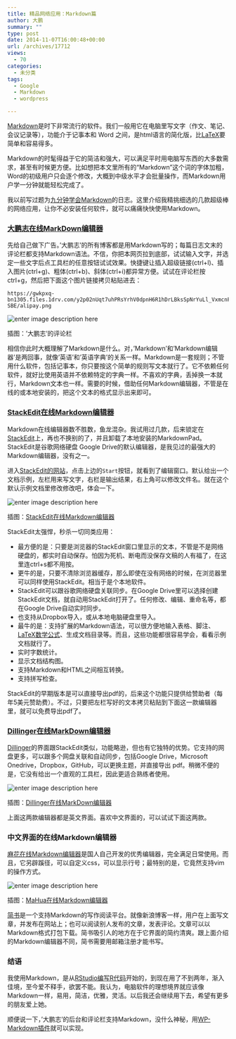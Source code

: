 ```yaml
---
title: 精品网络应用：Markdown篇
author: 大鹏
summary: ""
type: post
date: 2014-11-07T16:00:48+00:00
url: /archives/17712
views:
  - 70
categories:
  - 未分类
tags:
  - Google
  - Markdown
  - wordpress

---
```

[Markdown][1]是时下非常流行的软件。我们一般用它在电脑里写文字（作文、笔记、会议记录等），功能介于记事本和 Word 之间，是html语言的简化版，比[LaTeX][2]要简单和容易得多。

Markdown的时髦得益于它的简洁和强大，可以满足平时用电脑写东西的大多数需求，甚至有时候更方便。比如想把本文里所有的“Markdown”这个词的字体加粗，Word的初级用户只会逐个修改，大概到中级水平才会批量操作，而Markdown用户学一分钟就能轻松完成了。

我以前写过题为[九分钟学会Markdown][1]的日志。这里介绍我精挑细选的几款超级棒的网络应用，让你不必安装任何软件，就可以痛痛快快使用Markdown。

### [大鹏志在线MarkDown编辑器][1]

先给自己做下广告。&#8217;大鹏志&#8217;的所有博客都是用Markdown写的；每篇日志文末的评论栏都支持Markdown语法。不信，你把本网页拉到底部，试试输入文字，并选定一些文字后点工具栏的任意按钮试试效果。快捷键让插入超级链接(ctrl+l)、插入图片(ctrl+g)、粗体(ctrl+b)、斜体(ctrl+i)都异常方便。试试在评论栏按ctrl+g，然后把下面这个图片链接拷贝粘贴进去：

    https://gwkpxq-bn1305.files.1drv.com/y2p02nUqt7uhPRsYrhV0dpnH6R1hDrLBksSpNrYuLl_VxmcnFb4LHtyqStJKM3hO9uC2i6mx7IH5p9Gnz8nZA6fi5rDTjJR_pZoA09hmVX-SBE/alipay.png
    

![enter image description here][3]

插图：&#8217;大鹏志&#8217;的评论栏

相信你此时大概理解了Markdown是什么。对，&#8217;Markdown&#8217;和&#8217;Markdown编辑器&#8217;是两回事，就像&#8217;英语&#8217;和&#8217;英语字典&#8217;的关系一样。Markdown是一套规则；不管用什么软件，包括记事本，你只要按这个简单的规则写文本就行了。它不依赖任何软件，就好比使用英语并不依赖特定的字典一样。不喜欢的字典，丢掉换一本就行，Markdown文本也一样。需要的时候，借助任何Markdown编辑器，不管是在线的或本地安装的，把这个文本的格式显示出来即可。

### [StackEdit在线Markdown编辑器][4]

Markdown在线编辑器数不胜数，鱼龙混杂。我试用过几款，后来锁定在[StackEdit][4]上，再也不换别的了，并且卸载了本地安装的MarkdownPad。StackEdit是谷歌网络硬盘 Google Drive的默认编辑器，是我见过的最强大的Markdown编辑器，没有之一。

进入[StackEdit的网站][4]，点击上边的`Start`按钮，就看到了编辑窗口。默认给出一个文档示例，左栏用来写文字，右栏是输出结果，右上角可以修改文件名。就在这个默认示例文档里修改修改吧，体会一下。

![enter image description here][5]

插图：[StackEdit在线Markdown编辑器][4]

StackEdit太强悍，秒杀一切同类应用：

  * 最方便的是：只要是浏览器的StackEdit窗口里显示的文本，不管是不是网络硬盘的，都实时自动保存。怕因为死机、断电而没保存文稿的人有福了，在这里连ctrl+s都不用按。
  * 更牛的是，只要不清除浏览器缓存，那么即使在没有网络的时候，在浏览器里可以同样使用StackEdit。相当于是个本地软件。
  * StackEdit可以跟谷歌网络硬盘关联同步。在Google Drive里可以选择创建StackEdit文档，就自动用StackEdit打开了。任何修改、编辑、重命名等，都在Google Drive自动实时同步。
  * 也支持从Dropbox导入，或从本地电脑硬盘里导入。
  * 最牛的是：支持扩展的Markdown语法，可以很方便地输入表格、脚注、[LaTeX数学公式][2]、生成文档目录等。而且，这些功能都很容易学会，看看示例文档就行了。
  * 实时字数统计。
  * 显示文档结构图。
  * 支持Markdown和HTML之间相互转换。
  * 支持拼写检查。

StackEdit的早期版本是可以直接导出pdf的，后来这个功能只提供给赞助者（每年5美元赞助费）。不过，只要把左栏写好的文本拷贝粘贴到下面这一款编辑器里，就可以免费导出pdf了。

### [Dillinger在线MarkDown编辑器][6]

[Dillinger][6]的界面跟StackEdit类似，功能略逊，但也有它独特的优势。它支持的网盘更多，可以跟多个网盘关联和自动同步，包括Google Drive，Microsoft Onedrive，Dropbox，GitHub，可以更换主题，并直接导出 pdf。稍微不便的是，它没有给出一个直观的工具栏，因此更适合熟练者使用。

![enter image description here][7]

插图：[Dillinger在线MarkDown编辑器][6]

上面这两款编辑器都是英文界面。喜欢中文界面的，可以试试下面这两款。

### 中文界面的在线Markdown编辑器

[麻花在线Markdown编辑器][8]是国人自己开发的优秀编辑器，完全满足日常使用。而且，它另辟蹊径，可以自定义css，可以显示行号；最特别的是，它竟然支持vim的操作方式。

![enter image description here][9]

插图：[MaHua在线Markdown编辑器][8]

[简书][10]是一个支持Markdown的写作阅读平台。就像新浪博客一样，用户在上面写文章，并发布在网站上；也可以阅读别人发布的文章，发表评论。文章可以以Markdown格式打包下载。简书吸引人的地方在于它界面的简约清爽。跟上面介绍的Markdown编辑器不同，简书需要用邮箱注册才能书写。

### 结语

我使用Markdown，是从[RStudio编写R代码][11]开始的，到现在用了不到两年，渐入佳境，至今爱不释手，欲罢不能。我认为，电脑软件的理想境界就应该像Markdown一样，易用，简洁，优雅，灵活。以后我还会继续用下去，希望有更多的朋友爱上她。

顺便说一下，&#8217;大鹏志&#8217;的后台和评论栏支持Markdown，没什么神秘，用[WP-Markdown插件][12]就可以实现。

 [1]: http://dapengde.com/archives/17033
 [2]: http://dapengde.com/archives/17695
 [3]: https://qg5vba.dm2301.livefilestore.com/y2pa2EqsJmVKeJckue-Xbhfd3vPbIW11hvlIRg0mM83R5K5vS2seoQCVq5epGZpGBbanzVBX8pByLGEhubk4C3LlTHaAgOFUR0nKjpaBRJsD8Q/2014-01-17_wp_plugin_Markdown.jpg
 [4]: https://stackedit.io/
 [5]: https://gwkpxq-bn1305.files.1drv.com/y2p8Y_gSrl9HsG3Teygtfy1IwrvEPyYWwbJY1IY-NkqmpgZkcO31zA5NvbrPR87bi7dVPnjWb58wtWc2Uzka8YqysktLLfl27w_wNSZsqEOs4M/2014-11-04_markdown_stackedit.jpg
 [6]: http://dillinger.io/
 [7]: https://gwkpxq-bn1305.files.1drv.com/y2pc0FImEq2sjt8ibxGw5HzqSGbpY4DcFJu-xutkBRxFc-qv2MIcOKKO0powo3kawh4qd9-Mvaal-piALmVrt9fEgewnaLBXJqatQ3LicSsCCo/2014-11-04_markdown_dillinger.jpg
 [8]: http://mahua.jser.me/
 [9]: https://gwkpxq-bn1305.files.1drv.com/y2pwrTH7QOgzjp0Law0tiEFJPz_5Ud9YZNg7feO78DUO4m0ShyKFkK9RZkXpK9qRLIuo9YFcj8ksg-GrklVSgc28zt-s7aKx91w0TaqEMLci40/2014-11-04_markdown_muhua.jpg
 [10]: http://jianshu.com
 [11]: http://dapengde.com/archives/14639
 [12]: http://dapengde.com/archives/16035
